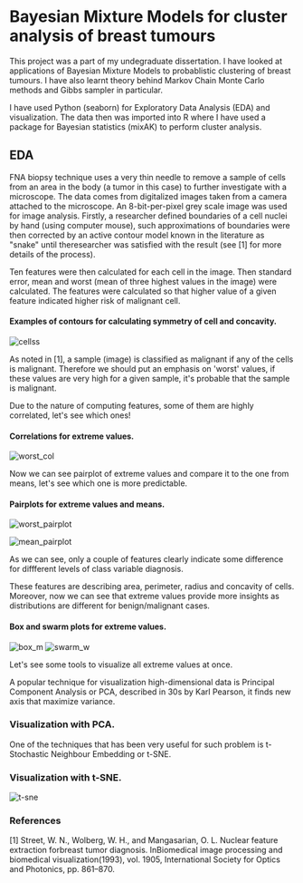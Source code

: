 # Bayesian Mixture Models for cluster analysis of breast tumours

 This project was a part of my undegraduate dissertation. I have looked at applications of Bayesian Mixture Models to probablistic clustering of breast tumours.
 I have also learnt theory behind Markov Chain Monte Carlo methods and Gibbs sampler in particular. 
 
 I have used Python (seaborn) for Exploratory Data Analysis (EDA) and visualization. The data then was imported into R where I have used a package for Bayesian statistics (mixAK) to perform cluster analysis.
 
## EDA

FNA biopsy technique uses a very thin needle to remove a sample of cells from an area in the body (a tumor in this case) to further investigate with a microscope. 
The data comes from digitalized images taken from a camera attached to the microscope. An 8-bit-per-pixel grey scale image was used for image analysis. Firstly,
a researcher defined boundaries of a cell nuclei by hand (using computer mouse), such approximations of boundaries were then corrected by an active contour model
known in the literature as "snake" until theresearcher was satisfied with the result (see [1] for more details of the process).

Ten features were then calculated for each cell in the image. Then standard error, mean and worst (mean of three highest values in the image) were calculated. The features were
calculated so that higher value of a given feature indicated higher risk of malignant cell. 

#### Examples of contours for calculating symmetry of cell and concavity.
![cellss](https://user-images.githubusercontent.com/57573839/86353709-f964af00-bc67-11ea-9ba6-edbd80140429.jpg)

As noted in [1], a sample (image) is classified as malignant if any of the cells is malignant. Therefore we should put an emphasis on 'worst' values, if these values are very high for a given sample, it's probable that the sample is malignant. 

Due to the nature of computing features, some of them are highly correlated, let's see which ones!

#### Correlations for extreme values.
![worst_col](https://user-images.githubusercontent.com/57573839/86380986-11025e80-bc8d-11ea-818b-232806323051.JPG)

Now we can see pairplot of extreme values and compare it to the one from means, let's see which one is more predictable.

#### Pairplots for extreme values and means.
![worst_pairplot](https://user-images.githubusercontent.com/57573839/86376096-ced61e80-bc86-11ea-9c22-da3b21254c41.jpg)

![mean_pairplot](https://user-images.githubusercontent.com/57573839/86381219-5a52ae00-bc8d-11ea-9fbd-bd24db331ce0.jpg)

As we can see, only a couple of features clearly indicate some difference for diffferent levels of class variable diagnosis. 

These features are describing area, perimeter, radius and concavity of cells. Moreover, now we can see that extreme values provide more insights as distributions are different for benign/malignant cases.

#### Box and swarm plots for extreme values.
![box_m](https://user-images.githubusercontent.com/57573839/86377756-047c0700-bc89-11ea-8d31-49ca1e240903.jpg)
![swarm_w](https://user-images.githubusercontent.com/57573839/86377772-0a71e800-bc89-11ea-97eb-401f485f42d7.jpg)

Let's see some tools to visualize all extreme values at once.

 A popular technique for visualization high-dimensional data is Principal Component Analysis or PCA, described in 30s by Karl Pearson, it finds new axis that maximize variance.
### Visualization with PCA.



One of the techniques that has been very useful for such problem is t-Stochastic Neighbour Embedding or t-SNE.

### Visualization with t-SNE.
![t-sne](https://user-images.githubusercontent.com/57573839/86388045-5e35fe80-bc94-11ea-8cb5-547dc3300f6b.jpg)


### References

[1] Street, W. N., Wolberg, W. H., and Mangasarian, O. L. Nuclear feature extraction forbreast tumor diagnosis. InBiomedical 
image processing and biomedical visualization(1993), vol. 1905, International Society for Optics and Photonics, pp. 861–870.


